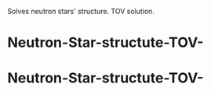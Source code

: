Solves neutron stars' structure.
TOV solution.
# Neutron-Star-structute-TOV-
# Neutron-Star-structute-TOV-

